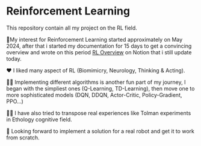 
# Reinforcement Learning 

This repository contain all my project on the RL field. 

💭My interest for Reinforcement Learning started approximately on May 2024, after that i started my documentation for 15 days to get a convincing overview and wrote on this period [RL Overview](https://github.com/Nourine-Nadir/Reinforcement-Learning/blob/main/RL%20Overview.md) on Notion that i still update today.

❤️ I liked many aspect of RL (Biomimicry, Neurology, Thinking & Acting).

🧑‍💻 Implementing different algorithms is another fun part of my journey, I began with the simpliest ones (Q-Learning, TD-Learning), then move one to more sophisticated models (DQN, DDQN, Actor-Critic, Policy-Gradient, PPO...)

🧑‍🔬 I have also tried to transpose real experiences like Tolman experiments in Ethology cognitive field.

🦿 Looking forward to implement a solution for a real robot and get it to work from scratch.

